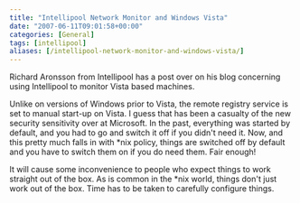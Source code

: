 ```yaml
---
title: "Intellipool Network Monitor and Windows Vista"
date: "2007-06-11T09:01:58+00:00"
categories: [General]
tags: [intellipool]
aliases: [/intellipool-network-monitor-and-windows-vista/]
---
```


Richard Aronsson from Intellipool has a post over on his blog concerning using Intellipool to monitor Vista based machines.

Unlike on versions of Windows prior to Vista, the remote registry service is set to manual start-up on Vista. I guess that has been a casualty of the new security sensitivity over at Microsoft. In the past, everything was started by default, and you had to go and switch it off if you didn't need it. Now, and this pretty much falls in with *nix policy, things are switched off by default and you have to switch them on if you do need them. Fair enough!

It will cause some inconvenience to people who expect things to work straight out of the box. As is common in the *nix world, things don't just work out of the box. Time has to be taken to carefully configure things.
